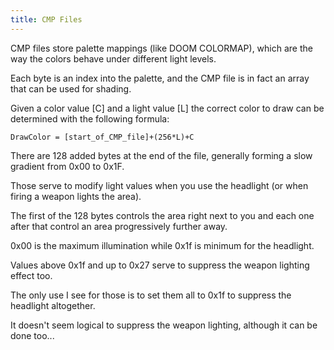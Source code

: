 ```yaml
---
title: CMP Files
---
```


CMP files store palette mappings (like DOOM COLORMAP), which are the way the colors behave under different light levels.

Each byte is an index into the palette, and the CMP file is in fact an array that can be used for shading.

Given a color value [C] and a light value [L] the correct color to draw can be determined with the following formula:

```
DrawColor = [start_of_CMP_file]+(256*L)+C
```

There are 128 added bytes at the end of the file, generally forming a slow gradient from 0x00 to 0x1F.

Those serve to modify light values when you use the headlight (or when firing a weapon lights the area).

The first of the 128 bytes controls the area right next to you and each one after that control an area progressively further away.

0x00 is the maximum illumination while 0x1f is minimum for the headlight.

Values above 0x1f and up to 0x27 serve to suppress the weapon lighting effect too.

The only use I see for those is to set them all to 0x1f to suppress the headlight altogether.

It doesn't seem logical to suppress the weapon lighting, although it can be done too...